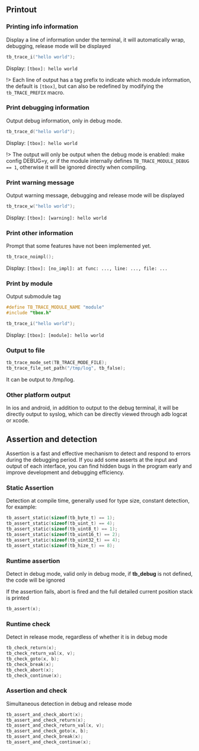 ## Printout

### Printing info information

Display a line of information under the terminal, it will automatically wrap, debugging, release mode will be displayed

```c
tb_trace_i("hello world");
```

Display: `[tbox]: hello world`

!> Each line of output has a tag prefix to indicate which module information, the default is `[tbox]`, but can also be redefined by modifying the `tb_TRACE_PREFIX` macro.

### Print debugging information

Output debug information, only in debug mode.

```c
tb_trace_d("hello world");
```

Display: `[tbox]: hello world`

!> The output will only be output when the debug mode is enabled: make config DEBUG=y, or if the module internally defines `TB_TRACE_MODULE_DEBUG == 1`, otherwise it will be ignored directly when compiling.

### Print warning message

Output warning message, debugging and release mode will be displayed

```c
tb_trace_w("hello world");
```

Display: `[tbox]: [warning]: hello world`

### Print other information

Prompt that some features have not been implemented yet.

```c
tb_trace_noimpl();
```

Display: `[tbox]: [no_impl]: at func: ..., line: ..., file: ...`

### Print by module

Output submodule tag

```c
#define TB_TRACE_MODULE_NAME "module"
#include "tbox.h"

tb_trace_i("hello world");
````

Display: `[tbox]: [module]: hello world`

### Output to file

```c
tb_trace_mode_set(TB_TRACE_MODE_FILE);
tb_trace_file_set_path("/tmp/log", tb_false);
```

It can be output to /tmp/log.

### Other platform output

In ios and android, in addition to output to the debug terminal, it will be directly output to syslog, which can be directly viewed through adb logcat or xcode.

## Assertion and detection

Assertion is a fast and effective mechanism to detect and respond to errors during the debugging period. If you add some asserts at the input and output of each interface, you can find hidden bugs in the program early and improve development and debugging efficiency.

### Static Assertion

Detection at compile time, generally used for type size, constant detection, for example:

```c
tb_assert_static(sizeof(tb_byte_t) == 1);
tb_assert_static(sizeof(tb_uint_t) == 4);
tb_assert_static(sizeof(tb_uint8_t) == 1);
tb_assert_static(sizeof(tb_uint16_t) == 2);
tb_assert_static(sizeof(tb_uint32_t) == 4);
tb_assert_static(sizeof(tb_hize_t) == 8);
```

### Runtime assertion

Detect in debug mode, valid only in debug mode, if __tb_debug__ is not defined, the code will be ignored

If the assertion fails, abort is fired and the full detailed current position stack is printed

```c
tb_assert(x);
```

### Runtime check

Detect in release mode, regardless of whether it is in debug mode

```c
tb_check_return(x);
tb_check_return_val(x, v);
tb_check_goto(x, b);
tb_check_break(x);
tb_check_abort(x);
tb_check_continue(x);
```

### Assertion and check

Simultaneous detection in debug and release mode

```c
tb_assert_and_check_abort(x);
tb_assert_and_check_return(x);
tb_assert_and_check_return_val(x, v);
tb_assert_and_check_goto(x, b);
tb_assert_and_check_break(x);
tb_assert_and_check_continue(x);
```
